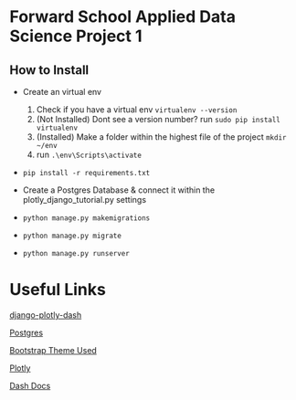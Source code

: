 # Forward School Applied Data Science Project 1

## How to Install

- Create an virtual env 
    1. Check if you have a virtual env ``virtualenv --version``
    2. (Not Installed) Dont see a version number? run ``sudo pip install virtualenv``
    3. (Installed) Make a folder within the highest file of the project ``mkdir ~/env``
    4. run ``.\env\Scripts\activate``

- ``pip install -r requirements.txt``

- Create a Postgres Database & connect it within the plotly_django_tutorial.py settings

- ``python manage.py makemigrations``

- ``python manage.py migrate``

- ``python manage.py runserver``

# Useful Links

[django-plotly-dash](https://pypi.org/project/django-plotly-dash/)

[Postgres](https://www.postgresql.org/)

[Bootstrap Theme Used](https://startbootstrap.com/themes/sb-admin-2/)

[Plotly](https://plot.ly/python/)

[Dash Docs](https://dash.plot.ly/)
